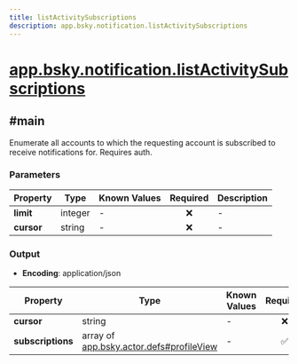 ```yaml
---
title: listActivitySubscriptions
description: app.bsky.notification.listActivitySubscriptions
---
```


# [app.bsky.notification.listActivitySubscriptions](https://github.com/myConsciousness/atproto.dart/blob/main/lexicons/app/bsky/notification/listActivitySubscriptions.json)

## #main

Enumerate all accounts to which the requesting account is subscribed to receive notifications for. Requires auth.

### Parameters

| Property | Type | Known Values | Required | Description |
| --- | --- | --- | :---: | --- |
| **limit** | integer | - | ❌ | - |
| **cursor** | string | - | ❌ | - |

### Output

- **Encoding**: application/json

| Property | Type | Known Values | Required | Description |
| --- | --- | --- | :---: | --- |
| **cursor** | string | - | ❌ | - |
| **subscriptions** | array of [app.bsky.actor.defs#profileView](../../../../lexicons/app/bsky/actor/defs.md#profileview) | - | ✅ | - |
